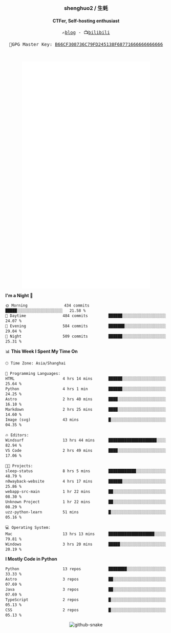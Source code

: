<h3 align="center"> shenghuo2 / 生蚝 </h3>
<h4 align="center" >CTFer, Self-hosting enthusiast</h3>


<p align="center">
  <samp>
    ✍️<a href="https://blog.shenghuo2.top/">blog</a> -
    📺<a href="https://space.bilibili.com/85894935">bilibili</a>
  </samp>
</p>
<p align="center">
  <samp>
     🔐GPG Master Key: <a align="center" href="https://github.com/shenghuo2.gpg">B66CF308736C79FD245138F68771666666666666</a>
  </samp>
</p>
<br>
<p align="center">
  <a href="https://github.com/shenghuo2">
    <img width="400" align="top" src="https://github.com/shenghuo2/shenghuo2/blob/main/metrics.left.svg" />
  </a>
  <a href="https://github.com/shenghuo2">
    <img width="400" align="top" src="https://github.com/shenghuo2/shenghuo2/blob/main/metrics.right.svg" />
  </a>
</p>


<!--START_SECTION:waka-->
**I'm a Night 🦉** 

```text
🌞 Morning                434 commits         █████░░░░░░░░░░░░░░░░░░░░   21.58 % 
🌆 Daytime                484 commits         ██████░░░░░░░░░░░░░░░░░░░   24.07 % 
🌃 Evening                584 commits         ███████░░░░░░░░░░░░░░░░░░   29.04 % 
🌙 Night                  509 commits         ██████░░░░░░░░░░░░░░░░░░░   25.31 % 
```


📊 **This Week I Spent My Time On** 

```text
🕑︎ Time Zone: Asia/Shanghai

💬 Programming Languages: 
HTML                     4 hrs 14 mins       ██████░░░░░░░░░░░░░░░░░░░   25.64 % 
Python                   4 hrs 1 min         ██████░░░░░░░░░░░░░░░░░░░   24.25 % 
Astro                    2 hrs 40 mins       ████░░░░░░░░░░░░░░░░░░░░░   16.10 % 
Markdown                 2 hrs 25 mins       ████░░░░░░░░░░░░░░░░░░░░░   14.60 % 
Image (svg)              43 mins             █░░░░░░░░░░░░░░░░░░░░░░░░   04.35 % 

🔥 Editors: 
Windsurf                 13 hrs 44 mins      █████████████████████░░░░   82.94 % 
VS Code                  2 hrs 49 mins       ████░░░░░░░░░░░░░░░░░░░░░   17.06 % 

🐱‍💻 Projects: 
sleep-status             8 hrs 5 mins        ████████████░░░░░░░░░░░░░   48.79 % 
n0wayback-website        4 hrs 17 mins       ██████░░░░░░░░░░░░░░░░░░░   25.86 % 
webapp-src-main          1 hr 22 mins        ██░░░░░░░░░░░░░░░░░░░░░░░   08.30 % 
Unknown Project          1 hr 22 mins        ██░░░░░░░░░░░░░░░░░░░░░░░   08.29 % 
uzz-python-learn         51 mins             █░░░░░░░░░░░░░░░░░░░░░░░░   05.16 % 

💻 Operating System: 
Mac                      13 hrs 13 mins      ████████████████████░░░░░   79.81 % 
Windows                  3 hrs 20 mins       █████░░░░░░░░░░░░░░░░░░░░   20.19 % 
```

**I Mostly Code in Python** 

```text
Python                   13 repos            ████████░░░░░░░░░░░░░░░░░   33.33 % 
Astro                    3 repos             ██░░░░░░░░░░░░░░░░░░░░░░░   07.69 % 
Java                     3 repos             ██░░░░░░░░░░░░░░░░░░░░░░░   07.69 % 
TypeScript               2 repos             █░░░░░░░░░░░░░░░░░░░░░░░░   05.13 % 
CSS                      2 repos             █░░░░░░░░░░░░░░░░░░░░░░░░   05.13 % 
```




<!--END_SECTION:waka-->


<div align="center">
  <picture>
    <source media="(prefers-color-scheme: dark)" srcset="https://gist.githubusercontent.com/shenghuo2/bfce20b14ab0484cef03bae6e60e0b3a/raw/github-snake-dark.svg" />
    <source media="(prefers-color-scheme: light)" srcset="https://gist.githubusercontent.com/shenghuo2/bfce20b14ab0484cef03bae6e60e0b3a/raw/github-snake.svg" />
    <img alt="github-snake" src="https://gist.githubusercontent.com/shenghuo2/bfce20b14ab0484cef03bae6e60e0b3a/raw/github-snake.svg" />
  </picture>
</div>

<!--
**shenghuo2/shenghuo2** is a ✨ _special_ ✨ repository because its `README.md` (this file) appears on your GitHub profile.

Here are some ideas to get you started:

- 🔭 I’m currently working on ...
- 🌱 I’m currently learning ...
- 👯 I’m looking to collaborate on ...
- 🤔 I’m looking for help with ...
- 💬 Ask me about ...
- 📫 How to reach me: ...
- 😄 Pronouns: ...
- ⚡ Fun fact: ...
-->
